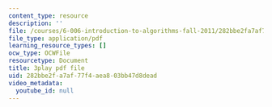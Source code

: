 ```yaml
---
content_type: resource
description: ''
file: /courses/6-006-introduction-to-algorithms-fall-2011/282bbe2fa7af77f4aea803bb47d8dead_CHvQ3q_gJ7E.pdf
file_type: application/pdf
learning_resource_types: []
ocw_type: OCWFile
resourcetype: Document
title: 3play pdf file
uid: 282bbe2f-a7af-77f4-aea8-03bb47d8dead
video_metadata:
  youtube_id: null
---
```

